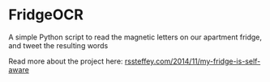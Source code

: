# FridgeOCR
A simple Python script to read the magnetic letters on our apartment fridge, and tweet the resulting words

Read more about the project here: [rssteffey.com/2014/11/my-fridge-is-self-aware
](https://www.rssteffey.com/blog/2014/11/my-fridge-is-self-aware)
